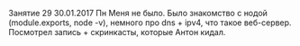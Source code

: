 Занятие 29 30.01.2017 Пн
Меня не было. Было знакомство с нодой (module.exports, node -v), немного про dns + ipv4, что такое веб-сервер. Посмотрел запись + скринкасты, которые Антон кидал.